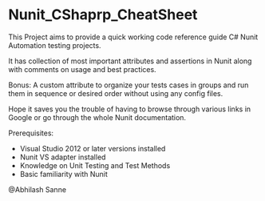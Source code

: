 # Nunit_CShaprp_CheatSheet
This Project aims to provide a quick working code reference guide C# Nunit Automation testing projects.

It has collection of most important attributes and assertions in Nunit along with comments on usage and best practices.

Bonus: A custom attribute to organize your tests cases in groups and run them in sequence or desired order without using any config files.

Hope it saves you the trouble of having to browse through various links in Google or go through the whole Nunit documentation.

Prerequisites:
-	Visual Studio 2012 or later versions installed
-	Nunit VS adapter installed
-	Knowledge on Unit Testing and Test Methods
-	Basic familiarity with Nunit


@Abhilash Sanne
